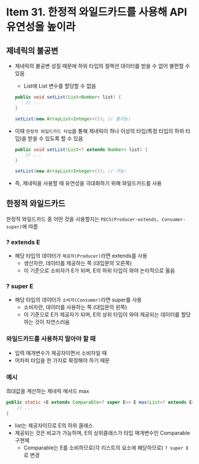 # Item 31. 한정적 와일드카드를 사용해 API 유연성을 높이라

## 제네릭의 불공변

- 제네릭의 불공변 성질 때문에 하위 타입의 컬렉션 데이터를 받을 수 없어 불편할 수 있음
    - List<Number>에 List<Integer> 변수를 할당할 수 없음
    
    ```java
    public void setList(List<Number> list) {
        // ...
    }
    
    setList(new ArrayList<Integer>()); // 불가능!
    ```
    
- 이때 `한정적 와일드카드 타입`을 통해 제네릭이 하나 이상의 타입(특정 타입의 하위 타입)을 받을 수 있도록 할 수 있음
    
    ```java
    public void setList(List<? extends Number> list) {
        // ...
    }
    
    setList(new ArrayList<Integer>()); // 가능!
    ```
    
- 즉, 제네릭을 사용할 때 유연성을 극대화하기 위해 와일드카드를 사용

## 한정적 와일드카드

한정적 와일드카드 중 어떤 것을 사용할지는 `PECS(Producer-extends, Consumer-super)`에 따름

### ? extends E

- 해당 타입의 데이터가 `제공자(Producer)`라면 extends를 사용
    - 생산자란, 데이터를 제공하는 쪽 (대입문의 오른쪽)
    - 이 기준으로 소비자가 E가 되며, E의 하위 타입이 와야 논리적으로 옳음

### ? super E

- 해당 타입의 데이터가 `소비자(Consumer)`라면 super를 사용
    - 소비자란, 데이터를 사용하는 쪽 (대입문의 왼쪽)
    - 이 기준으로 E가 제공자가 되며, E의 상위 타입이 와야 제공되는 데이터를 할당하는 것이 자연스러움

### 와일드카드를 사용하지 말아야 할 때

- 입력 매개변수가 제공자이면서 소비자일 때
- 어차피 타입을 한 가지로 확정해야 하기 때문

### 예시

최대값을 계산하는 제네릭 메서드 max

```java
public static <E extends Comparable<? super E>> E max(List<? extends E> list) {
	// ...
}
```

- list는 제공자이므로 E의 하위 클래스
- 제공되는 것은 비교가 가능하며, E의 상위클래스가 타입 매개변수인 Comparable 구현체
    - Comparable<E>는 E를 소비하므로(각 리스트의 요소에 해당하므로) `? super E`로 변경
